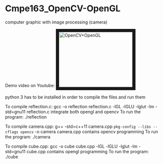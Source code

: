 # Cmpe163_OpenCV-OpenGL
computer graphic with image processing (camera)

Demo video on Youtube:
<a href="http://www.youtube.com/watch?feature=player_embedded&v=FasX8Iwam7k
" target="_blank"><img src="http://img.youtube.com/vi/FasX8Iwam7k/0.jpg" 
alt="OpenCV+OpenGL" width="240" height="180" border="10" /></a>

python 3 has to be installed in order to compile the files and run them

To compile reflection.c:
    gcc -o reflection reflection.c -lGL -lGLU -lglut -lm -std=gnu11
reflection.c integrate both opengl and opencv
To run the program:
    ./reflection

To compile camera.cpp:
    g++ -std=c++11 camera.cpp `pkg-config --libs --cflags opencv` -o camera
camera.cpp contains opencv programming
To run the program:
    ./camera

To compile cube.cpp:
    gcc -o cube cube.cpp -lGL -lGLU -lglut -lm -std=gnu11 
cube.cpp contains opengl programming
To run the program:
    ./cube


